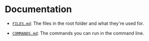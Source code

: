 # Documentation

* [`FILES.md`](FILES.md): The files in the root folder and what they're used for.

* [`COMMANDS.md`](COMMANDS.md): The commands you can run in the command line.
